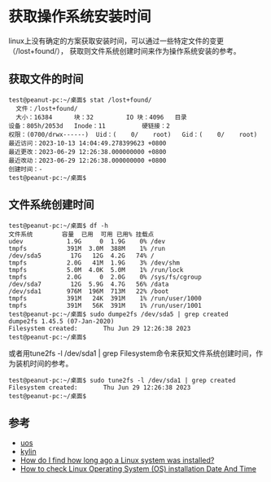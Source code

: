 # 获取操作系统安装时间

linux上没有确定的方案获取安装时间，可以通过一些特定文件的变更（/lost+found/）， 获取则文件系统创建时间来作为操作系统安装的参考。

## 获取文件的时间

```shell
test@peanut-pc:~/桌面$ stat /lost+found/
  文件：/lost+found/
  大小：16384     	块：32         IO 块：4096   目录
设备：805h/2053d	Inode：11          硬链接：2
权限：(0700/drwx------)  Uid：(    0/    root)   Gid：(    0/    root)
最近访问：2023-10-13 14:04:49.278399623 +0800
最近更改：2023-06-29 12:26:38.000000000 +0800
最近改动：2023-06-29 12:26:38.000000000 +0800
创建时间：-
test@peanut-pc:~/桌面$ 

```

## 文件系统创建时间

```shell
test@peanut-pc:~/桌面$ df -h
文件系统        容量  已用  可用 已用% 挂载点
udev            1.9G     0  1.9G    0% /dev
tmpfs           391M  3.0M  388M    1% /run
/dev/sda5        17G   12G  4.2G   74% /
tmpfs           2.0G   41M  1.9G    3% /dev/shm
tmpfs           5.0M  4.0K  5.0M    1% /run/lock
tmpfs           2.0G     0  2.0G    0% /sys/fs/cgroup
/dev/sda7        12G  5.9G  4.7G   56% /data
/dev/sda1       976M  196M  713M   22% /boot
tmpfs           391M   24K  391M    1% /run/user/1000
tmpfs           391M   56K  391M    1% /run/user/1001
test@peanut-pc:~/桌面$ sudo dumpe2fs /dev/sda5 | grep created
dumpe2fs 1.45.5 (07-Jan-2020)
Filesystem created:       Thu Jun 29 12:26:38 2023
test@peanut-pc:~/桌面$ 

```
或者用tune2fs -l /dev/sda1 | grep Filesystem命令来获知文件系统创建时间，作为装机时间的参考。

```shell
test@peanut-pc:~/桌面$ sudo tune2fs -l /dev/sda1 | grep created
Filesystem created:       Thu Jun 29 12:26:38 2023
test@peanut-pc:~/桌面$ 

```

## 参考
- [uos](https://faq.uniontech.com/desktop/f435/install/7d85)
- [kylin](https://www.kylinos.cn/support/problem.html)
- [How do I find how long ago a Linux system was installed?](https://unix.stackexchange.com/a/9993)
- [How to check Linux Operating System (OS) installation Date And Time](https://www.2daygeek.com/linux-os-installation-date-time/)